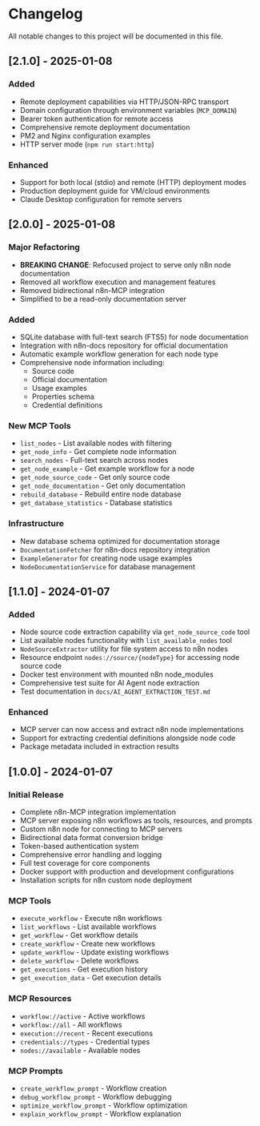 # Changelog

All notable changes to this project will be documented in this file.

## [2.1.0] - 2025-01-08

### Added
- Remote deployment capabilities via HTTP/JSON-RPC transport
- Domain configuration through environment variables (`MCP_DOMAIN`)
- Bearer token authentication for remote access
- Comprehensive remote deployment documentation
- PM2 and Nginx configuration examples
- HTTP server mode (`npm run start:http`)

### Enhanced
- Support for both local (stdio) and remote (HTTP) deployment modes
- Production deployment guide for VM/cloud environments
- Claude Desktop configuration for remote servers

## [2.0.0] - 2025-01-08

### Major Refactoring
- **BREAKING CHANGE**: Refocused project to serve only n8n node documentation
- Removed all workflow execution and management features
- Removed bidirectional n8n-MCP integration
- Simplified to be a read-only documentation server

### Added
- SQLite database with full-text search (FTS5) for node documentation
- Integration with n8n-docs repository for official documentation
- Automatic example workflow generation for each node type
- Comprehensive node information including:
  - Source code
  - Official documentation
  - Usage examples
  - Properties schema
  - Credential definitions

### New MCP Tools
- `list_nodes` - List available nodes with filtering
- `get_node_info` - Get complete node information
- `search_nodes` - Full-text search across nodes
- `get_node_example` - Get example workflow for a node
- `get_node_source_code` - Get only source code
- `get_node_documentation` - Get only documentation
- `rebuild_database` - Rebuild entire node database
- `get_database_statistics` - Database statistics

### Infrastructure
- New database schema optimized for documentation storage
- `DocumentationFetcher` for n8n-docs repository integration
- `ExampleGenerator` for creating node usage examples
- `NodeDocumentationService` for database management

## [1.1.0] - 2024-01-07

### Added
- Node source code extraction capability via `get_node_source_code` tool
- List available nodes functionality with `list_available_nodes` tool
- `NodeSourceExtractor` utility for file system access to n8n nodes
- Resource endpoint `nodes://source/{nodeType}` for accessing node source code
- Docker test environment with mounted n8n node_modules
- Comprehensive test suite for AI Agent node extraction
- Test documentation in `docs/AI_AGENT_EXTRACTION_TEST.md`

### Enhanced
- MCP server can now access and extract n8n node implementations
- Support for extracting credential definitions alongside node code
- Package metadata included in extraction results

## [1.0.0] - 2024-01-07

### Initial Release
- Complete n8n-MCP integration implementation
- MCP server exposing n8n workflows as tools, resources, and prompts
- Custom n8n node for connecting to MCP servers
- Bidirectional data format conversion bridge
- Token-based authentication system
- Comprehensive error handling and logging
- Full test coverage for core components
- Docker support with production and development configurations
- Installation scripts for n8n custom node deployment

### MCP Tools
- `execute_workflow` - Execute n8n workflows
- `list_workflows` - List available workflows
- `get_workflow` - Get workflow details
- `create_workflow` - Create new workflows
- `update_workflow` - Update existing workflows
- `delete_workflow` - Delete workflows
- `get_executions` - Get execution history
- `get_execution_data` - Get execution details

### MCP Resources
- `workflow://active` - Active workflows
- `workflow://all` - All workflows
- `execution://recent` - Recent executions
- `credentials://types` - Credential types
- `nodes://available` - Available nodes

### MCP Prompts
- `create_workflow_prompt` - Workflow creation
- `debug_workflow_prompt` - Workflow debugging
- `optimize_workflow_prompt` - Workflow optimization
- `explain_workflow_prompt` - Workflow explanation